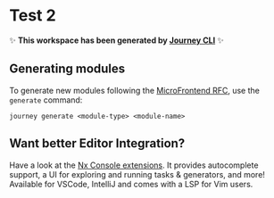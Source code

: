 # Test 2

✨ **This workspace has been generated by [Journey CLI](https://github.com/stone-payments/journey-cli)** ✨

## Generating modules

To generate new modules following the [MicroFrontend RFC](https://mundipagg.atlassian.net/wiki/spaces/INP/pages/5975049483/RFC+Arquitetura+Modular+MicroFrontend), use the `generate` command:

```
journey generate <module-type> <module-name>
```

## Want better Editor Integration?

Have a look at the [Nx Console extensions](https://nx.dev/nx-console). It provides autocomplete support, a UI for exploring and running tasks & generators, and more! Available for VSCode, IntelliJ and comes with a LSP for Vim users.
